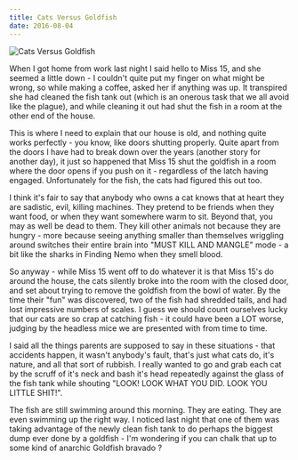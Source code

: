 ```yaml
---
title: Cats Versus Goldfish
date: 2016-08-04
---
```


![Cats Versus Goldfish](https://source.unsplash.com/7QCBakMyDCE/1600x900)

When I got home from work last night I said hello to Miss 15, and she seemed a little down - I couldn't quite put my finger on what might be wrong, so while making a coffee, asked her if anything was up. It transpired she had cleaned the fish tank out (which is an onerous task that we all avoid like the plague), and while cleaning it out had shut the fish in a room at the other end of the house.

This is where I need to explain that our house is old, and nothing quite works perfectly - you know, like doors shutting properly. Quite apart from the doors I have had to break down over the years (another story for another day), it just so happened that Miss 15 shut the goldfish in a room where the door opens if you push on it - regardless of the latch having engaged. Unfortunately for the fish, the cats had figured this out too.

I think it's fair to say that anybody who owns a cat knows that at heart they are sadistic, evil, killing machines. They pretend to be friends when they want food, or when they want somewhere warm to sit. Beyond that, you may as well be dead to them. They kill other animals not because they are hungry - more because seeing anything smaller than themselves wriggling around switches their entire brain into "MUST KILL AND MANGLE" mode - a bit like the sharks in Finding Nemo when they smell blood.

So anyway - while Miss 15 went off to do whatever it is that Miss 15's do around the house, the cats silently broke into the room with the closed door, and set about trying to remove the goldfish from the bowl of water. By the time their "fun" was discovered, two of the fish had shredded tails, and had lost impressive numbers of scales. I guess we should count ourselves lucky that our cats are so crap at catching fish - it could have been a LOT worse, judging by the headless mice we are presented with from time to time.

I said all the things parents are supposed to say in these situations - that accidents happen, it wasn't anybody's fault, that's just what cats do, it's nature, and all that sort of rubbish. I really wanted to go and grab each cat by the scruff of it's neck and bash it's head repeatedly against the glass of the fish tank while shouting "LOOK! LOOK WHAT YOU DID. LOOK YOU LITTLE SHIT!".

The fish are still swimming around this morning. They are eating. They are even swimming up the right way. I noticed last night that one of them was taking advantage of the newly clean fish tank to do perhaps the biggest dump ever done by a goldfish - I'm wondering if you can chalk that up to some kind of anarchic Goldfish bravado ?